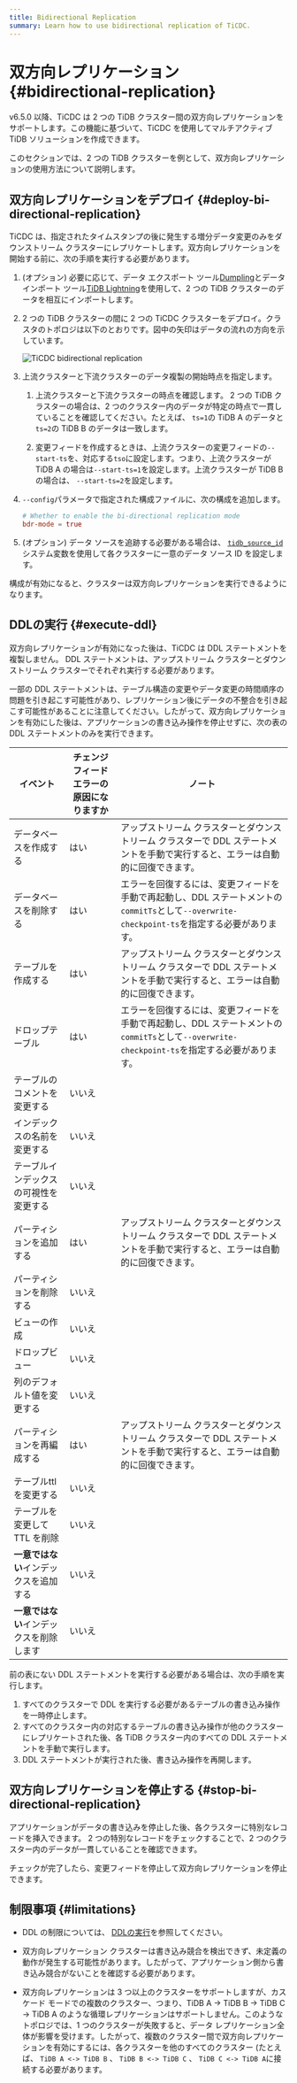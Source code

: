 ```yaml
---
title: Bidirectional Replication
summary: Learn how to use bidirectional replication of TiCDC.
---
```


# 双方向レプリケーション {#bidirectional-replication}

v6.5.0 以降、TiCDC は 2 つの TiDB クラスター間の双方向レプリケーションをサポートします。この機能に基づいて、TiCDC を使用してマルチアクティブ TiDB ソリューションを作成できます。

このセクションでは、2 つの TiDB クラスターを例として、双方向レプリケーションの使用方法について説明します。

## 双方向レプリケーションをデプロイ {#deploy-bi-directional-replication}

TiCDC は、指定されたタイムスタンプの後に発生する増分データ変更のみをダウンストリーム クラスターにレプリケートします。双方向レプリケーションを開始する前に、次の手順を実行する必要があります。

1.  (オプション) 必要に応じて、データ エクスポート ツール[Dumpling](/dumpling-overview.md)とデータ インポート ツール[TiDB Lightning](/tidb-lightning/tidb-lightning-overview.md)を使用して、2 つの TiDB クラスターのデータを相互にインポートします。

2.  2 つの TiDB クラスターの間に 2 つの TiCDC クラスターをデプロイ。クラスタのトポロジは以下のとおりです。図中の矢印はデータの流れの方向を示しています。

    ![TiCDC bidirectional replication](https://download.pingcap.com/images/docs/ticdc/ticdc-bidirectional-replication.png)

3.  上流クラスターと下流クラスターのデータ複製の開始時点を指定します。

    1.  上流クラスターと下流クラスターの時点を確認します。 2 つの TiDB クラスターの場合は、2 つのクラスター内のデータが特定の時点で一貫していることを確認してください。たとえば、 `ts=1`の TiDB A のデータと`ts=2`の TiDB B のデータは一致します。

    2.  変更フィードを作成するときは、上流クラスターの変更フィードの`--start-ts`を、対応する`tso`に設定します。つまり、上流クラスターが TiDB A の場合は`--start-ts=1`を設定します。上流クラスターが TiDB B の場合は、 `--start-ts=2`を設定します。

4.  `--config`パラメータで指定された構成ファイルに、次の構成を追加します。

    ```toml
    # Whether to enable the bi-directional replication mode
    bdr-mode = true
    ```

5.  (オプション) データ ソースを追跡する必要がある場合は、 [`tidb_source_id`](/system-variables.md#tidb_source_id-new-in-v650)システム変数を使用して各クラスターに一意のデータ ソース ID を設定します。

構成が有効になると、クラスターは双方向レプリケーションを実行できるようになります。

## DDLの実行 {#execute-ddl}

双方向レプリケーションが有効になった後は、TiCDC は DDL ステートメントを複製しません。 DDL ステートメントは、アップストリーム クラスターとダウンストリーム クラスターでそれぞれ実行する必要があります。

一部の DDL ステートメントは、テーブル構造の変更やデータ変更の時間順序の問題を引き起こす可能性があり、レプリケーション後にデータの不整合を引き起こす可能性があることに注意してください。したがって、双方向レプリケーションを有効にした後は、アプリケーションの書き込み操作を停止せずに、次の表の DDL ステートメントのみを実行できます。

| イベント                   | チェンジフィードエラーの原因になりますか | ノート                                                                                         |
| ---------------------- | -------------------- | ------------------------------------------------------------------------------------------- |
| データベースを作成する            | はい                   | アップストリーム クラスターとダウンストリーム クラスターで DDL ステートメントを手動で実行すると、エラーは自動的に回復できます。                         |
| データベースを削除する            | はい                   | エラーを回復するには、変更フィードを手動で再起動し、DDL ステートメントの`commitTs`として`--overwrite-checkpoint-ts`を指定する必要があります。 |
| テーブルを作成する              | はい                   | アップストリーム クラスターとダウンストリーム クラスターで DDL ステートメントを手動で実行すると、エラーは自動的に回復できます。                         |
| ドロップテーブル               | はい                   | エラーを回復するには、変更フィードを手動で再起動し、DDL ステートメントの`commitTs`として`--overwrite-checkpoint-ts`を指定する必要があります。 |
| テーブルのコメントを変更する         | いいえ                  |                                                                                             |
| インデックスの名前を変更する         | いいえ                  |                                                                                             |
| テーブルインデックスの可視性を変更する    | いいえ                  |                                                                                             |
| パーティションを追加する           | はい                   | アップストリーム クラスターとダウンストリーム クラスターで DDL ステートメントを手動で実行すると、エラーは自動的に回復できます。                         |
| パーティションを削除する           | いいえ                  |                                                                                             |
| ビューの作成                 | いいえ                  |                                                                                             |
| ドロップビュー                | いいえ                  |                                                                                             |
| 列のデフォルト値を変更する          | いいえ                  |                                                                                             |
| パーティションを再編成する          | はい                   | アップストリーム クラスターとダウンストリーム クラスターで DDL ステートメントを手動で実行すると、エラーは自動的に回復できます。                         |
| テーブルttlを変更する           | いいえ                  |                                                                                             |
| テーブルを変更して TTL を削除      | いいえ                  |                                                                                             |
| **一意ではない**インデックスを追加する  | いいえ                  |                                                                                             |
| **一意ではない**インデックスを削除します | いいえ                  |                                                                                             |

前の表にない DDL ステートメントを実行する必要がある場合は、次の手順を実行します。

1.  すべてのクラスターで DDL を実行する必要があるテーブルの書き込み操作を一時停止します。
2.  すべてのクラスター内の対応するテーブルの書き込み操作が他のクラスターにレプリケートされた後、各 TiDB クラスター内のすべての DDL ステートメントを手動で実行します。
3.  DDL ステートメントが実行された後、書き込み操作を再開します。

## 双方向レプリケーションを停止する {#stop-bi-directional-replication}

アプリケーションがデータの書き込みを停止した後、各クラスターに特別なレコードを挿入できます。 2 つの特別なレコードをチェックすることで、2 つのクラスター内のデータが一貫していることを確認できます。

チェックが完了したら、変更フィードを停止して双方向レプリケーションを停止できます。

## 制限事項 {#limitations}

-   DDL の制限については、 [DDLの実行](#execute-ddl)を参照してください。

-   双方向レプリケーション クラスターは書き込み競合を検出できず、未定義の動作が発生する可能性があります。したがって、アプリケーション側から書き込み競合がないことを確認する必要があります。

-   双方向レプリケーションは 3 つ以上のクラスターをサポートしますが、カスケード モードでの複数のクラスター、つまり、TiDB A -&gt; TiDB B -&gt; TiDB C -&gt; TiDB A のような循環レプリケーションはサポートしません。このようなトポロジでは、1 つのクラスターが失敗すると、データ レプリケーション全体が影響を受けます。したがって、複数のクラスター間で双方向レプリケーションを有効にするには、各クラスターを他のすべてのクラスター (たとえば、 `TiDB A <-> TiDB B` 、 `TiDB B <-> TiDB C` 、 `TiDB C <-> TiDB A`に接続する必要があります。
